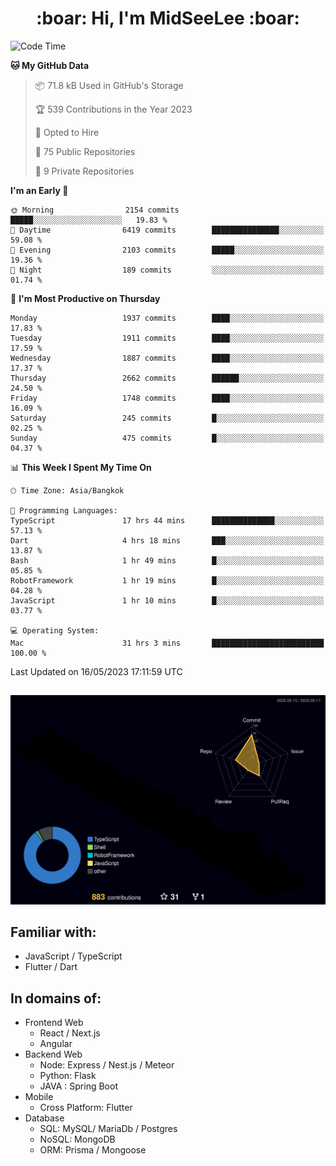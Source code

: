 <h1 align="center"> :boar: Hi, I'm MidSeeLee :boar:</h1>
 
<!--START_SECTION:waka-->
![Code Time](http://img.shields.io/badge/Code%20Time-596%20hrs%2057%20mins-blue)

**🐱 My GitHub Data** 

> 📦 71.8 kB Used in GitHub's Storage 
 > 
> 🏆 539 Contributions in the Year 2023
 > 
> 💼 Opted to Hire
 > 
> 📜 75 Public Repositories 
 > 
> 🔑 9 Private Repositories 
 > 
**I'm an Early 🐤** 

```text
🌞 Morning                2154 commits        █████░░░░░░░░░░░░░░░░░░░░   19.83 % 
🌆 Daytime                6419 commits        ███████████████░░░░░░░░░░   59.08 % 
🌃 Evening                2103 commits        █████░░░░░░░░░░░░░░░░░░░░   19.36 % 
🌙 Night                  189 commits         ░░░░░░░░░░░░░░░░░░░░░░░░░   01.74 % 
```
📅 **I'm Most Productive on Thursday** 

```text
Monday                   1937 commits        ████░░░░░░░░░░░░░░░░░░░░░   17.83 % 
Tuesday                  1911 commits        ████░░░░░░░░░░░░░░░░░░░░░   17.59 % 
Wednesday                1887 commits        ████░░░░░░░░░░░░░░░░░░░░░   17.37 % 
Thursday                 2662 commits        ██████░░░░░░░░░░░░░░░░░░░   24.50 % 
Friday                   1748 commits        ████░░░░░░░░░░░░░░░░░░░░░   16.09 % 
Saturday                 245 commits         █░░░░░░░░░░░░░░░░░░░░░░░░   02.25 % 
Sunday                   475 commits         █░░░░░░░░░░░░░░░░░░░░░░░░   04.37 % 
```


📊 **This Week I Spent My Time On** 

```text
🕑︎ Time Zone: Asia/Bangkok

💬 Programming Languages: 
TypeScript               17 hrs 44 mins      ██████████████░░░░░░░░░░░   57.13 % 
Dart                     4 hrs 18 mins       ███░░░░░░░░░░░░░░░░░░░░░░   13.87 % 
Bash                     1 hr 49 mins        █░░░░░░░░░░░░░░░░░░░░░░░░   05.85 % 
RobotFramework           1 hr 19 mins        █░░░░░░░░░░░░░░░░░░░░░░░░   04.28 % 
JavaScript               1 hr 10 mins        █░░░░░░░░░░░░░░░░░░░░░░░░   03.77 % 

💻 Operating System: 
Mac                      31 hrs 3 mins       █████████████████████████   100.00 % 
```


 Last Updated on 16/05/2023 17:11:59 UTC
<!--END_SECTION:waka-->

##

![](./profile-3d-contrib/profile-night-rainbow.svg)

## Familiar with:
- JavaScript / TypeScript
- Flutter / Dart

## In domains of:
- Frontend Web
  - React / Next.js
  - Angular
- Backend Web
  - Node: Express / Nest.js / Meteor
  - Python: Flask
  - JAVA : Spring Boot
- Mobile
  - Cross Platform: Flutter
- Database
  - SQL: MySQL/ MariaDb / Postgres
  - NoSQL: MongoDB
  - ORM: Prisma / Mongoose
